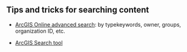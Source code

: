 ## Tips and tricks for searching content

* [ArcGIS Online advanced search](https://github.com/esri-es/arcgis-developer-tips-and-tricks/tree/master/arcgis-online#search-content): by typekeywords, owner, groups, organization ID, etc.

* [ArcGIS Search tool](https://github.com/esri-es/arcgis-search)
